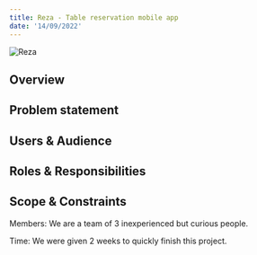 ```yaml
---
title: Reza - Table reservation mobile app
date: '14/09/2022'
---
```


<script>
	import image from '$lib/assets/images/project/reza/reza-thumbnail.png';
</script>

![Reza]({image} 'Reza')

## Overview

## Problem statement

## Users & Audience

## Roles & Responsibilities

## Scope & Constraints

Members: We are a team of 3 inexperienced but curious people.

Time: We were given 2 weeks to quickly finish this project.
